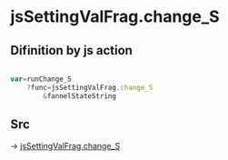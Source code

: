# jsSettingValFrag.change_S

## Difinition by js action

```js.js

var=runChange_S
	?func=jsSettingValFrag.change_S
		&fannelStateString
```

## Src

-> [jsSettingValFrag.change_S](https://github.com/puutaro/CommandClick/blob/master/app/src/main/java/com/puutaro/commandclick/fragment_lib/terminal_fragment/js_interface/system/JsSettingValFrag.kt#L24)



